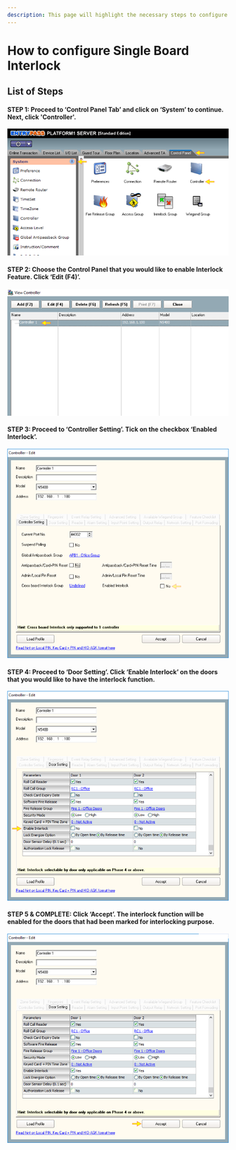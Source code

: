 ```yaml
---
description: This page will highlight the necessary steps to configure Interlock
---
```


# How to configure Single Board Interlock

## List of Steps

#### STEP 1: Proceed to ‘Control Panel Tab’ and click on ‘System’ to continue. Next, click 'Controller'.

![](../.gitbook/assets/untitled%20%282%29.png)



#### STEP 2: Choose the Control Panel that you would like to enable Interlock Feature. Click ‘Edit \(F4\)’.

![](../.gitbook/assets/untitled2%20%2814%29.png)



#### STEP 3: Proceed to ‘Controller Setting’. Tick on the checkbox ‘Enabled Interlock’.

![](../.gitbook/assets/untitled3%20%286%29.png)



#### STEP 4: Proceed to ‘Door Setting’. Click ‘Enable Interlock’ on the doors that you would like to have the interlock function.

![](../.gitbook/assets/untitled4%20%283%29.png)



#### STEP 5 & COMPLETE: Click ‘Accept’. The interlock function will be enabled for the doors that had been marked for interlocking purpose.

![](../.gitbook/assets/untitled5%20%2813%29.png)



